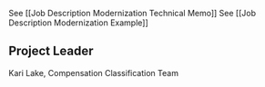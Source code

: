 See [[Job Description Modernization Technical Memo]]
See [[Job Description Modernization Example]]

## Project Leader
Kari Lake, Compensation Classification Team
